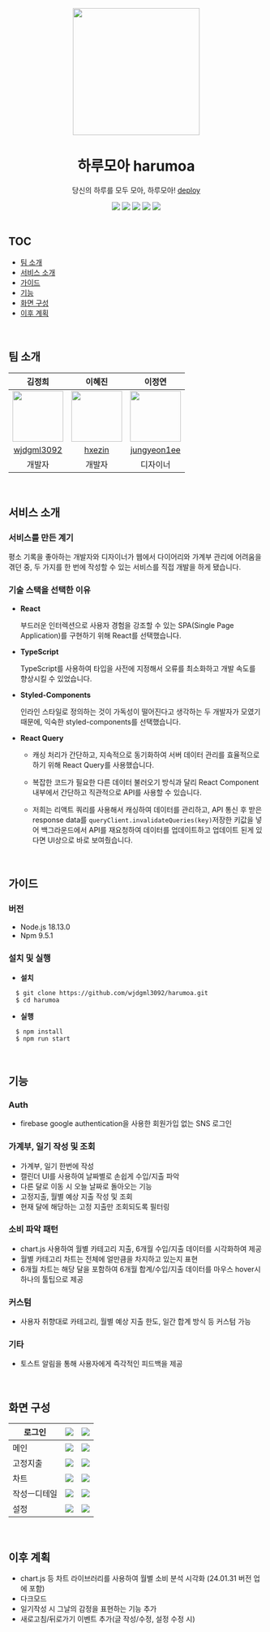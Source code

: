 <p align="center"><img src='https://github.com/wjdgml3092/harumoa/assets/59546994/8b9694d6-22d4-414d-8578-87d067e8380c' height='250px'/></p>

<div align="center">
  <h1>하루모아 harumoa </h1> 
  <p>당신의 하루를 모두 모아, 하루모아! <a href='https://harumoa.vercel.app/'>deploy</a></p> 

  <div>
    <img src="https://img.shields.io/badge/React-61DAFB?style=flat-square&logo=React&logoColor=black"/>
    <img src="https://img.shields.io/badge/Typescript-3178C6?style=flat-square&logo=Typescript&logoColor=white"/>
    <img src="https://img.shields.io/badge/styled components-DB7093?style=flat-square&logo=styled-components&logoColor=white"/>
    <img src="https://img.shields.io/badge/Firebase-FFCA28?style=flat-square&logo=firebase&logoColor=black"/>
    <img src="https://img.shields.io/badge/ReactQuery-FF4154?style=flat-square&logo=ReactQuery&logoColor=white"/>
  </div>
  <br/>
</div>

## TOC
- [팀 소개](#팀-소개) 
- [서비스 소개](#서비스-소개)
- [가이드](#가이드)
- [기능](#기능)
- [화면 구성](#화면-구성)
- [이후 계획](#이후-계획)

<br/>

## 팀 소개

|김정희|이혜진|이정연|
|:--:|:--:|:--:|
|<img src='https://avatars.githubusercontent.com/u/59546994?v=4' width='100px'/>|<img src='https://avatars.githubusercontent.com/u/102649010?v=4' width='100px'/>|<img src='https://avatars.githubusercontent.com/u/137795499?v=4' width='100px'/>|
|[wjdgml3092](https://github.com/wjdgml3092)|[hxezin](https://github.com/hxezin)|[jungyeon1ee](https://github.com/jungyeon1ee)|
|개발자|개발자|디자이너|
<br/>

## 서비스 소개
### 서비스를 만든 계기

평소 기록을 좋아하는 개발자와 디자이너가 웹에서 다이어리와 가계부 관리에 어려움을 겪던 중, 두 가지를 한 번에 작성할 수 있는 서비스를 직접 개발을 하게 됐습니다.

### 기술 스택을 선택한 이유
- **React**

  부드러운 인터렉션으로 사용자 경험을 강조할 수 있는 SPA(Single Page Application)를 구현하기 위해 React를 선택했습니다.
- **TypeScript**
  
  TypeScript를 사용하여 타입을 사전에 지정해서 오류를 최소화하고 개발 속도를 향상시킬 수 있었습니다.
- **Styled-Components**

  인라인 스타일로 정의하는 것이 가독성이 떨어진다고 생각하는 두 개발자가 모였기 때문에, 익숙한 styled-components를 선택했습니다.

- **React Query**

  - 캐싱 처리가 간단하고, 지속적으로 동기화하여 서버 데이터 관리를 효율적으로 하기 위해 React Query를 사용했습니다.
    
  - 복잡한 코드가 필요한 다른 데이터 불러오기 방식과 달리 React Component 내부에서 간단하고 직관적으로 API를 사용할 수 있습니다.
    
  - 저희는 리액트 쿼리를 사용해서 캐싱하여 데이터를 관리하고, API 통신 후 받은 response data를 `queryClient.invalidateQueries(key)`저장한 키값을 넣어 백그라운드에서 API를 재요청하여 데이터를 업데이트하고 업데이트 된게 있다면 UI상으로 바로 보여줬습니다.

<br/>

## 가이드

### 버전

- Node.js 18.13.0
- Npm 9.5.1

### 설치 및 실행

- **설치**

```shell
  $ git clone https://github.com/wjdgml3092/harumoa.git
  $ cd harumoa
```

- **실행**
```shell
  $ npm install
  $ npm run start
```

<br/>

## 기능
### Auth
- firebase google authentication을 사용한 회원가입 없는 SNS 로그인

### 가계부, 일기 작성 및 조회
- 가계부, 일기 한번에 작성
- 캘린더 UI를 사용하여 날짜별로 손쉽게 수입/지출 파악
- 다른 달로 이동 시 오늘 날짜로 돌아오는 기능
- 고정지출, 월별 예상 지출 작성 및 조회
- 현재 달에 해당하는 고정 지출만 조회되도록 필터링

### 소비 파악 패턴
- chart.js 사용하여 월별 카테고리 지출, 6개월 수입/지출 데이터를 시각화하여 제공
- 월별 카테고리 차트는 전체에 얼만큼을 차지하고 있는지 표현 
- 6개월 차트는 해당 달을 포함하여 6개월 합계/수입/지출 데이터를 마우스 hover시 하나의 툴팁으로 제공

### 커스텀
- 사용자 취향대로 카테고리, 월별 예상 지출 한도, 일간 합계 방식 등 커스텀 가능

### 기타
- 토스트 알림을 통해 사용자에게 즉각적인 피드백을 제공

<br/>

## 화면 구성
|<span>로그인</span>|<img src='https://github.com/wjdgml3092/harumoa/assets/59546994/231cb141-1bc5-4c63-84ec-8c6cc0a5a41a'/>|<img src='https://github.com/wjdgml3092/harumoa/assets/59546994/879486fb-48a3-4b8b-b20b-a48341eca931'/>|
|---|-------|------|
|메인|<img src='https://github.com/wjdgml3092/harumoa/assets/59546994/673a14ee-bdf6-47d9-9311-ae2c1886f7cf'/>|<img src='https://github.com/wjdgml3092/harumoa/assets/59546994/3dc95020-557c-4527-bb6f-a95c53ac4dd4'/>|
|고정지출|<img src='https://github.com/wjdgml3092/harumoa/assets/59546994/4546469e-28f4-41f6-88e0-141af9c6e329'/>|<img src='https://github.com/wjdgml3092/harumoa/assets/59546994/6cb6106f-c780-4302-875a-7e0433e12073'/>|
|차트|<img src="https://github.com/wjdgml3092/harumoa/assets/59546994/c515e13a-79ce-4c5d-9f69-e8c57e5d1623">|<img src='https://github.com/wjdgml3092/harumoa/assets/59546994/032c0e42-e49c-497d-804e-92acb01dffaf'/>|
|작성ㅡ디테일|<img src='https://github.com/wjdgml3092/harumoa/assets/59546994/e4a2e92a-aaa1-4ac0-a982-a6383c38a241'/>|<img src='https://github.com/wjdgml3092/harumoa/assets/59546994/b64d0a95-9b4b-435f-b18b-37bba2fd16e9'/>|
|설정|<img src='https://github.com/wjdgml3092/harumoa/assets/59546994/4becd8ab-2e4f-455b-842a-f1407526f7fc'/>| <img src='https://github.com/wjdgml3092/harumoa/assets/59546994/eddec7d0-06ef-4958-bac5-d30ba719db85'/>|

<br/>

## 이후 계획
- chart.js 등 차트 라이브러리를 사용하여 월별 소비 분석 시각화 (24.01.31 버전 업에 포함)
- 다크모드
- 일기작성 시 그날의 감정을 표현하는 기능 추가
- 새로고침/뒤로가기 이벤트 추가(글 작성/수정, 설정 수정 시)
